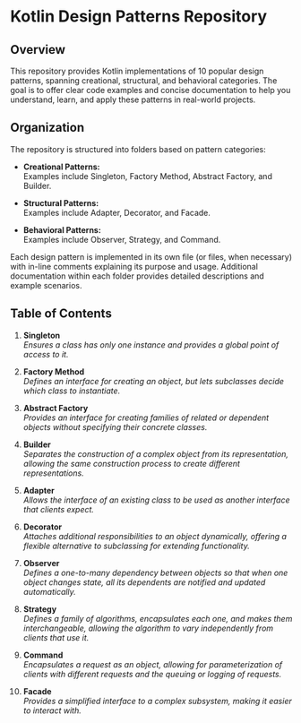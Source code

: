 # Kotlin Design Patterns Repository

## Overview
This repository provides Kotlin implementations of 10 popular design patterns, spanning creational, structural, and behavioral categories. The goal is to offer clear code examples and concise documentation to help you understand, learn, and apply these patterns in real-world projects. 

## Organization
The repository is structured into folders based on pattern categories:

- **Creational Patterns:**  
  Examples include Singleton, Factory Method, Abstract Factory, and Builder.
  
- **Structural Patterns:**  
  Examples include Adapter, Decorator, and Facade.
  
- **Behavioral Patterns:**  
  Examples include Observer, Strategy, and Command.

Each design pattern is implemented in its own file (or files, when necessary) with in-line comments explaining its purpose and usage. Additional documentation within each folder provides detailed descriptions and example scenarios.

## Table of Contents

1. **Singleton**  
   *Ensures a class has only one instance and provides a global point of access to it.*

2. **Factory Method**  
   *Defines an interface for creating an object, but lets subclasses decide which class to instantiate.*

3. **Abstract Factory**  
   *Provides an interface for creating families of related or dependent objects without specifying their concrete classes.*

4. **Builder**  
   *Separates the construction of a complex object from its representation, allowing the same construction process to create different representations.*

5. **Adapter**  
   *Allows the interface of an existing class to be used as another interface that clients expect.*

6. **Decorator**  
   *Attaches additional responsibilities to an object dynamically, offering a flexible alternative to subclassing for extending functionality.*

7. **Observer**  
   *Defines a one-to-many dependency between objects so that when one object changes state, all its dependents are notified and updated automatically.*

8. **Strategy**  
   *Defines a family of algorithms, encapsulates each one, and makes them interchangeable, allowing the algorithm to vary independently from clients that use it.*

9. **Command**  
   *Encapsulates a request as an object, allowing for parameterization of clients with different requests and the queuing or logging of requests.*

10. **Facade**  
    *Provides a simplified interface to a complex subsystem, making it easier to interact with.*

